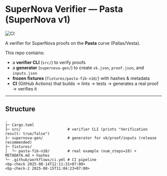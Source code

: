 # SuperNova Verifier — Pasta (SuperNova v1)

![CI](https://github.com/Xyzkh/pallet-supernova-pasta/actions/workflows/ci.yml/badge.svg)

A verifier for SuperNova proofs on the **Pasta** curve (Pallas/Vesta).

This repo contains:
- a **verifier CLI** (`src/`) to verify proofs  
- a **generator** (`supernova-gen/`) to create `vk.json`, `proof.json`, and `inputs.json`  
- **frozen fixtures** (`fixtures/pasta-fib-n10/`) with hashes & metadata  
- **CI** (GitHub Actions) that builds → lints → tests → generates a real proof → verifies it

---

## Structure
```plaintext
.
├─ Cargo.toml
├─ src/                     # verifier CLI (prints "Verification result: true/false")
├─ supernova-gen/           # generator for vk/proof/inputs (release recommended)
├─ fixtures/
│  └─ pasta-fib-n10/        # real example (num_steps=10) + METADATA.md + hashes
└─ .github/workflows/ci.yml # CI pipeline
<bp-check 2025-08-14T12:11:31+07:00>
<bp-check-2 2025-08-15T11:04:23+07:00>
